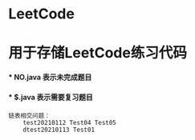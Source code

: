 # LeetCode
# 用于存储LeetCode练习代码


#### * NO.java 表示未完成题目
#### * $.java  表示需要复习题目

```
链表相交问题：
    test20210112 Test04 Test05
    dtest20210113 Test01
```